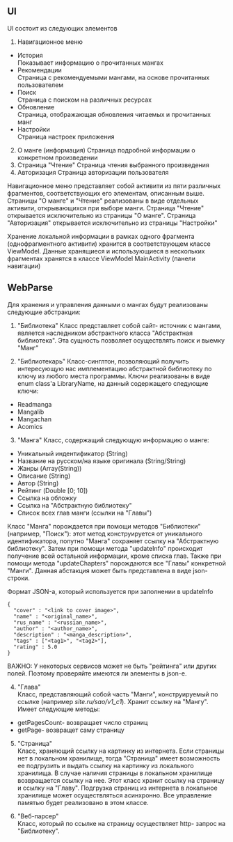 ## UI

UI состоит из следующих элементов
1. Навигационное меню
  * История  
Показывает информацию о прочитанных мангах 
  * Рекомендации  
Страница с рекомендуемыми мангами, на основе прочитанных пользователем
  * Поиск  
Страница с поиском на различных ресурсах
  * Обновление   
Страница, отображающая обновления читаемых и прочитанных манг
  * Настройки  
Страница настроек приложения

2. О манге (информация)
Страница подробной информации о конкретном произведении
3. Страница "Чтение"
Страница чтения выбранного произведения
4. Авторизация 
Страница авторизации пользователя

Навигационное меню представляет собой активити из пяти различных фрагментов, соответствующих его элементам, описанным выше. Страницы "О манге" и "Чтение" реализованы в виде отдельных активити, открывающихся при выборе манги. Страница "Чтение" открывается исключительно из страницы "О манге". Страница "Авторизация" открывается исключительно из страницы "Настройки" 

Хранение локальной информации в рамках одного фрагмента (однофрагментного активити) хранится в соответствующем классе ViewModel. Данные хранящиеся и использующиеся в нескольких фрагментах хранятся в классе ViewModel MainActivity (панели навигации)

## WebParse
Для хранения и управления данными о мангах будут реализованы следующие абстракции:
1. "Библиотека" 
Класс представляет собой сайт- источник с мангами, является наследником абстрактного класса "Абстрактная библиотека". 
Эта сущность позволяет осуществлять поиск и выемку "Манг"

2. "Библиотекарь" 
Класс-синглтон, позволяющий получить интересующую нас имплементацию абстрактной библиотеку по ключу из любого места программы.
Ключи реализованы в виде enum class'а LibraryName, на данный содержащего следующие ключи:
 - Readmanga
 - Mangalib
 - Mangachan
 - Acomics

3. "Манга"
Класс, содержащий следующую информацию о манге:  
- Уникальный индентификатор (String)
- Название на русском/на языке оригинала (String/String)
- Жанры (Array(String))
- Описание (String)
- Автор (String)
- Рейтинг (Double [0; 10])
- Ссылка на обложку
- Ссылка на "Абстрактную библиотеку"
- Список всех глав манги (ссылки на "Главы")  

Класс "Манга" порождается при помощи методов "Библиотеки" (например, "Поиск"): этот метод конструируется от уникального идентификатора, попутно "Манга" сохраняет ссылку на "Абстрактную библиотеку". Затем при помощи метода "updateInfo" происходит получение всей остальной информации, кроме списка глав. Также при помощи метода "updateChapters" порождаются все "Главы" конкретной "Манги". Данная абстакция может быть представлена в виде json- строки.

Формат JSON-а, который используется при заполнении в updateInfo
```
{
  "cover" : "<link to cover image>",
  "name" : "<original_name>",
  "rus_name" : "<russian_name>",
  "author" : "<author_name>",
  "description" : "<manga_description>",
  "tags" : ["<tag1>", "<tag2>"],
  "rating" : 5.0
}
```

ВАЖНО: У некоторых сервисов может не быть "рейтинга" или других полей. Поэтому проверяйте имеются ли элементы в json-е.

4. "Глава"  
Класс, представляющий собой часть "Манги", конструируемый по ссылке (например *site.ru/sao/v1_c1*). Хранит ссылку на "Мангу". Имеет следующие методы:
- getPagesCount- возвращает число страниц
- getPage- возвращет саму страницу

5. "Страница"  
Класс, храняющий ссылку на картинку из интернета. Если страницы нет в локальном хранилище, тогда "Страница" имеет возможность ее подгрузить и выдать ссылку на картинку из локального хранилища. В случае наличия страницы в локальном хранилище возвращается ссылку на нее. Этот класс хранит ссылку на страницу и ссылку на "Главу". Подгрузка страниц из интернета в локальное хранилище может осуществляться асинхронно. Все управление памятью будет реализовано в этом классе.

6. "Веб-парсер"  
Класс, который по ссылке на страницу осуществляет http- запрос на "Библиотеку".

